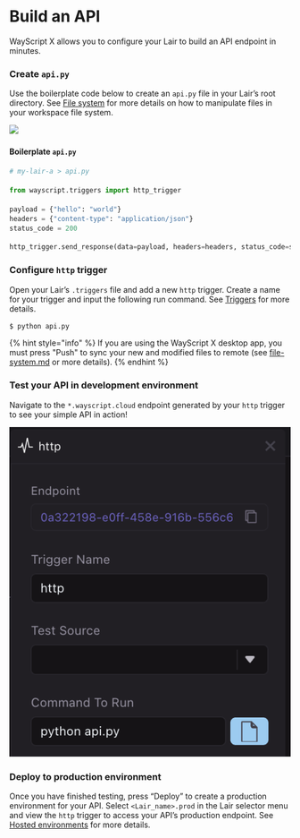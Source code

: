 # Build an API

WayScript X allows you to configure your Lair to build an API endpoint in minutes.

### Create `api.py`

Use the boilerplate code below to create an `api.py` file in your Lair’s root directory. See [File system](../building-tools/file-system.md) for more details on how to manipulate files in your workspace file system.

![](https://codahosted.io/docs/2kDMDaZ6QP/blobs/bl-Iqkx-tphjD/3d584a55f32dbc8c4e8cf462e3eb9867bbcaf47440586f29d25f94abb1d90be28f4433566d59fc5bfeef80fb761d4e93785f99ec6a64bd561d70e8c2785ae52f342dcf4729de3a496500f8f7ee8d21e20f6ee3321ca9844abc41275391641b8d1fff3ebe)

#### Boilerplate `api.py`

```python
# my-lair-a > api.py

from wayscript.triggers import http_trigger

payload = {"hello": "world"}
headers = {"content-type": "application/json"}
status_code = 200

http_trigger.send_response(data=payload, headers=headers, status_code=status_code)
```

### Configure `http` trigger

Open your Lair’s `.triggers` file and add a new `http` trigger. Create a name for your trigger and input the following run command. See [Triggers](../building-tools/triggers.md) for more details.

```bash
$ python api.py
```

{% hint style="info" %}
If you are using the WayScript X desktop app, you must press "Push" to sync your new and modified files to remote (see [file-system.md](../building-tools/file-system.md "mention") or more details).
{% endhint %}

### Test your API in development environment

Navigate to the `*.wayscript.cloud` endpoint generated by your `http` trigger to see your simple API in action!

![](../.gitbook/assets/screen-shot-2021-09-14-at-1.55.49-pm.png)

### Deploy to production environment

Once you have finished testing, press “Deploy” to create a production environment for your API. Select `<Lair_name>.prod` in the Lair selector menu and view the `http` trigger to access your API’s production endpoint. See [Hosted environments](../managing-tools/environments.md) for more details.
